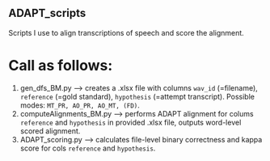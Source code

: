 ## ADAPT_scripts

Scripts I use to align transcriptions of speech and score the alignment.

# Call as follows:

1.  gen_dfs_BM.py           --> creates a .xlsx file with columns `wav_id` (=filename), `reference` (=gold standard), `hypothesis` (=attempt transcript).
    Possible modes: `MT_PR, AO_PR, AO_MT, (FD)`.
2.  computeAlignments_BM.py --> performs ADAPT alignment for colums `reference` and `hypothesis` in provided .xlsx file, outputs word-level scored alignment.
3.  ADAPT_scoring.py        --> calculates file-level binary correctness and kappa score for cols `reference` and `hypothesis`.
